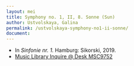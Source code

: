 ```yaml
---
layout: mei
title: Symphony no. 1, II, 8. Sonne (Sun)
author: Ustvolskaya, Galina
permalink: /ustvolskaya-symphony-no1-ii-sonne/
document:
---
```


- In *Sinfonie nr. 1.* Hamburg: Sikorski, 2019.
- <a href="https://tufts.primo.exlibrisgroup.com/permalink/01TUN_INST/1kc9gia/alma991018728033303851" target="_blank">Music Library Inquire @ Desk MSC9752</a>
